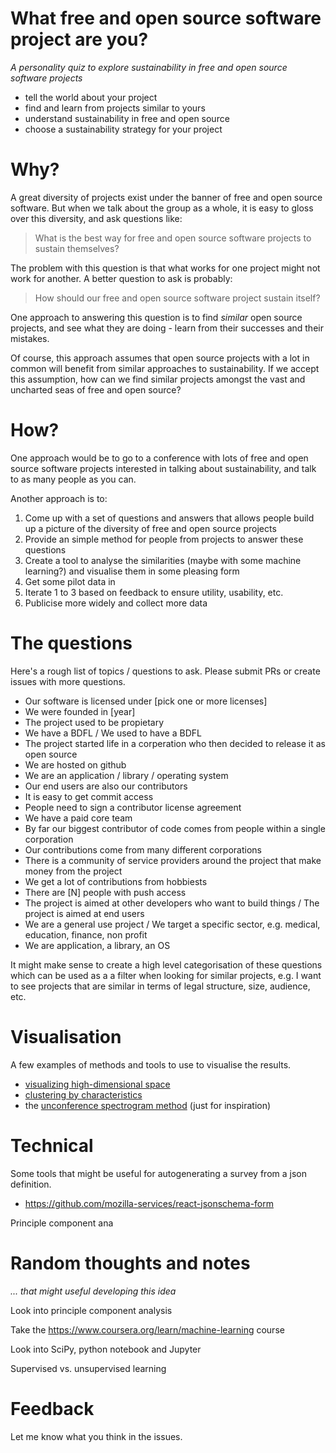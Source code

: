 # What free and open source software project are you?

*A personality quiz to explore sustainability in free and open source software projects*

* tell the world about your  project
* find and learn from projects similar to yours
* understand sustainability in free and open source
* choose a sustainability strategy for your project

# Why?

A great diversity of projects exist under the banner of free and open source software. But when we talk about the group as a whole, it is easy to gloss over this diversity, and ask questions like: 

> What is the best way for free and open source software projects to sustain themselves?

The problem with this question is that what works for one project might not work for another. A better question to ask is probably:

> How should our free and open source software project sustain itself?

One approach to answering this question is to find *similar* open source projects, and see what they are doing - learn from their successes and their mistakes.

Of course, this approach assumes that open source projects with a lot in common will benefit from similar approaches to sustainability. If we accept this assumption, how can we find similar projects amongst the vast and uncharted seas of free and open source?

# How?

One approach would be to go to a conference with lots of free and open source software projects interested in talking about sustainability, and talk to as many people as you can.

Another approach is to:

1. Come up with a set of questions and answers that allows people build up a picture of the diversity of free and open source projects
2. Provide an simple method for people from projects to answer these questions
3. Create a tool to analyse the similarities (maybe with some machine learning?) and visualise them in some pleasing form
4. Get some pilot data in
5. Iterate 1 to 3 based on feedback to ensure utility, usability, etc.
6. Publicise more widely and collect more data

# The questions

Here's a rough list of topics / questions to ask. Please submit PRs or create issues with more questions.
 
* Our software is licensed under [pick one or more licenses]
* We were founded in [year]
* The project used to be propietary
* We have a BDFL / We used to have a BDFL
* The project started life in a corperation who then decided to release it as open source
* We are hosted on github
* We are an application / library / operating system
* Our end users are also our contributors
* It is easy to get commit access
* People need to sign a contributor license agreement
* We have a paid core team
* By far our biggest contributor of code comes from people within a single corporation
* Our contributions come from many different corporations
* There is a community of service providers around the project that make money from the project
* We get a lot of contributions from hobbiests
* There are [N] people with push access
* The project is aimed at other developers who want to build things / The project is aimed at end users
* We are a general use project / We target a specific sector, e.g. medical, education, finance, non profit
* We are  application, a library, an OS

It might make sense to create a high level categorisation of these questions which can be used as a a filter when looking for similar projects, e.g. I want to see projects that are similar in terms of legal structure, size, audience, etc.

# Visualisation

 A few examples of methods and tools to use to visualise the results.

 * [visualizing high-dimensional space](https://www.youtube.com/watch?v=wvsE8jm1GzE)
 * [clustering by characteristics](https://bl.ocks.org/SpaceActuary/d6b5ca8e5fb17842d652d0de21e88a05)
 * the [unconference spectrogram method](http://unconference.net/unconference-methods-spectrogram/) (just for inspiration)

# Technical

Some tools that might be useful for autogenerating a survey from a json definition.

* https://github.com/mozilla-services/react-jsonschema-form

Principle component ana

# Random thoughts and notes

*...  that might useful developing this idea*

Look into principle component analysis

Take the https://www.coursera.org/learn/machine-learning course

Look into SciPy, python notebook and Jupyter

Supervised vs. unsupervised learning

# Feedback

Let me know what you think in the issues.
